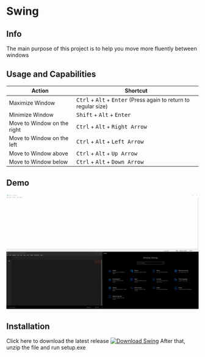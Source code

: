 # Swing

## Info
The main purpose of this project is to help you move more fluently between windows

## Usage and Capabilities
|Action                     |Shortcut                                                                                       |
|---------------------------|-----------------------------------------------------------------------------------------------|
|Maximize Window            |<kbd>Ctrl</kbd> + <kbd>Alt</kbd> + <kbd>Enter</kbd> (Press again to return to regular size)    |
|Minimize Window            |<kbd>Shift</kbd> + <kbd>Alt</kbd> + <kbd>Enter</kbd>                                           |
|Move to Window on the right|<kbd>Ctrl</kbd> + <kbd>Alt</kbd> + <kbd>Right Arrow</kbd>                                      |
|Move to Window on the left |<kbd>Ctrl</kbd> + <kbd>Alt</kbd> + <kbd>Left Arrow</kbd>                                       |
|Move to Window above       |<kbd>Ctrl</kbd> + <kbd>Alt</kbd> + <kbd>Up Arrow</kbd>                                         |
|Move to Window below       |<kbd>Ctrl</kbd> + <kbd>Alt</kbd> + <kbd>Down Arrow</kbd>                                       |

## Demo
![](WWST.gif)

## Installation
Click here to download the latest release
[![Download Swing](https://img.shields.io/badge/download-Swing.zip-blue?style=for-the-badge)](https://github.com/Gil-Tayar/Swing/releases/latest/download/Swing.zip)
After that, unzip the file and run setup.exe